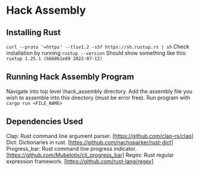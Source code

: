 # Hack Assembly
## Installing Rust
`curl --proto '=https' --tlsv1.2 -sSf https://sh.rustup.rs | sh`
Check installation by running `rustup --version`
Should show something like this: `rustup 1.25.1 (bb60b1e89 2022-07-12)`
## Running Hack Assembly Program
Navigate into top level \\hack\_assembly directory.
Add the assembly file you wish to assemble into this directory (must be error free).
Run program with `cargo run <FILE_NAME>`

## Dependencies Used
Clap: Rust command line argument parser. [https://github.com/clap-rs/clap]
Dict: Dictionaries in rust. [https://github.com/nachoparker/rust-dict]
Progress_bar: Rust command line progress indicator. [https://github.com/Mubelotix/cli_progress_bar]
Regex: Rust regular expression framework. [https://github.com/rust-lang/regex]